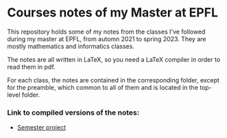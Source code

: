 # Courses notes of my Master at EPFL

This repository holds some of my notes from the classes I've followed during my
master at EPFL, from automn 2021 to spring 2023.  They are mostly mathematics
and informatics classes.

The notes are all written in LaTeX, so you need a LaTeX compiler in order to
read them in pdf.

For each class, the notes are contained in the corresponding folder, except
for the preamble, which common to all of them and is located in the top-level
folder.

### Link to compiled versions of the notes:
 - [Semester project](https://gitlab.com/ddorn/master/-/jobs/artifacts/master/raw/projet/projet.pdf?job=pdf)
 <!-- - [Lattice models](https://gitlab.com/ddorn/master/-/jobs/artifacts/master/raw/lattice-models/lattice-models.pdf?job=pdf) -->

